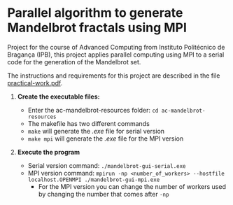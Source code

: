 # Parallel algorithm to generate Mandelbrot fractals using MPI 

Project for the course of Advanced Computing from Instituto Politécnico de Bragança (IPB), this project applies parallel computing using MPI to a serial code for the generation of the Mandelbrot set. 

The instructions and requirements for this project are described in the file [practical-work.pdf](https://github.com/matheusgalvao1/project2-ca/blob/main/practical-work.pdf).

1. **Create the executable files:**
    - Enter the ac-mandelbrot-resources folder: `cd ac-mandelbrot-resources` 
    - The makefile has two different commands
    - `make` will generate the *.exe* file for serial version
    - `make mpi` will generate the *.exe* file for the MPI version

1. **Execute the program**
    - Serial version command: `./mandelbrot-gui-serial.exe`
    - MPI version command: `mpirun -np <number_of_workers> --hostfile localhost.OPENMPI ./mandelbrot-gui-mpi.exe`
        - For the MPI version you can change the number of workers used by changing the number that comes after `-np`
